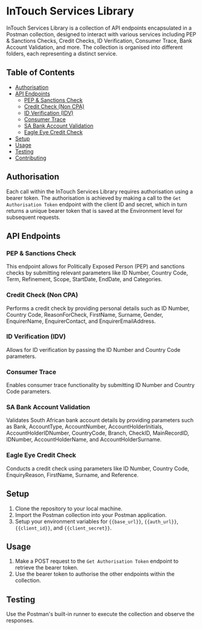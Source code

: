 # InTouch Services Library

InTouch Services Library is a collection of API endpoints encapsulated in a Postman collection, designed to interact with various services including PEP & Sanctions Checks, Credit Checks, ID Verification, Consumer Trace, Bank Account Validation, and more. The collection is organised into different folders, each representing a distinct service.

## Table of Contents

- [Authorisation](#authorization)
- [API Endpoints](#api-endpoints)
    - [PEP & Sanctions Check](#pep--sanctions-check)
    - [Credit Check (Non CPA)](#credit-check-non-cpa)
    - [ID Verification (IDV)](#id-verification-idv)
    - [Consumer Trace](#consumer-trace)
    - [SA Bank Account Validation](#sa-bank-account-validation)
    - [Eagle Eye Credit Check](#eagle-eye-credit-check)
- [Setup](#setup)
- [Usage](#usage)
- [Testing](#testing)
- [Contributing](#contributing)

## Authorisation

Each call within the InTouch Services Library requires authorisation using a bearer token. The authorisation is achieved by making a call to the `Get Authorisation Token` endpoint with the client ID and secret, which in turn returns a unique bearer token that is saved at the Environment level for subsequent requests.

## API Endpoints

### PEP & Sanctions Check

This endpoint allows for Politically Exposed Person (PEP) and sanctions checks by submitting relevant parameters like ID Number, Country Code, Term, Refinement, Scope, StartDate, EndDate, and Categories.

### Credit Check (Non CPA)

Performs a credit check by providing personal details such as ID Number, Country Code, ReasonForCheck, FirstName, Surname, Gender, EnquirerName, EnquirerContact, and EnquirerEmailAddress.

### ID Verification (IDV)

Allows for ID verification by passing the ID Number and Country Code parameters.

### Consumer Trace

Enables consumer trace functionality by submitting ID Number and Country Code parameters.

### SA Bank Account Validation

Validates South African bank account details by providing parameters such as Bank, AccountType, AccountNumber, AccountHolderInitials, AccountHolderIDNumber, CountryCode, Branch, CheckID, MainRecordID, IDNumber, AccountHolderName, and AccountHolderSurname.

### Eagle Eye Credit Check

Conducts a credit check using parameters like ID Number, Country Code, EnquiryReason, FirstName, Surname, and Reference.

## Setup

1. Clone the repository to your local machine.
2. Import the Postman collection into your Postman application.
3. Setup your environment variables for `{{base_url}}`, `{{auth_url}}`, `{{client_id}}`, and `{{client_secret}}`.

## Usage

1. Make a POST request to the `Get Authorisation Token` endpoint to retrieve the bearer token.
2. Use the bearer token to authorise the other endpoints within the collection.

## Testing

Use the Postman's built-in runner to execute the collection and observe the responses.


